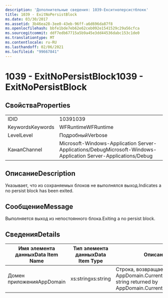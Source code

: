 ```yaml
---
description: 'Дополнительные сведения: 1039-Екситноперсистблокк'
title: 1039 - ExitNoPersistBlock
ms.date: 03/30/2017
ms.assetid: 3b46ea28-3ee0-43eb-96ff-a6d696da87f8
ms.openlocfilehash: bbfe1bde7eb62e62ceb092e1541529c29a56cfca
ms.sourcegitcommit: ddf7edb67715a5b9a45e3dd44536dabc153c1de0
ms.translationtype: MT
ms.contentlocale: ru-RU
ms.lasthandoff: 02/06/2021
ms.locfileid: "99667841"
---
```

# <a name="1039---exitnopersistblock"></a><span data-ttu-id="8875b-103">1039 - ExitNoPersistBlock</span><span class="sxs-lookup"><span data-stu-id="8875b-103">1039 - ExitNoPersistBlock</span></span>

## <a name="properties"></a><span data-ttu-id="8875b-104">Свойства</span><span class="sxs-lookup"><span data-stu-id="8875b-104">Properties</span></span>  
  
|||  
|-|-|  
|<span data-ttu-id="8875b-105">ID</span><span class="sxs-lookup"><span data-stu-id="8875b-105">ID</span></span>|<span data-ttu-id="8875b-106">1039</span><span class="sxs-lookup"><span data-stu-id="8875b-106">1039</span></span>|  
|<span data-ttu-id="8875b-107">Keywords</span><span class="sxs-lookup"><span data-stu-id="8875b-107">Keywords</span></span>|<span data-ttu-id="8875b-108">WFRuntime</span><span class="sxs-lookup"><span data-stu-id="8875b-108">WFRuntime</span></span>|  
|<span data-ttu-id="8875b-109">Level</span><span class="sxs-lookup"><span data-stu-id="8875b-109">Level</span></span>|<span data-ttu-id="8875b-110">Подробный</span><span class="sxs-lookup"><span data-stu-id="8875b-110">Verbose</span></span>|  
|<span data-ttu-id="8875b-111">Канал</span><span class="sxs-lookup"><span data-stu-id="8875b-111">Channel</span></span>|<span data-ttu-id="8875b-112">Microsoft-Windows-Application Server-Applications/Debug</span><span class="sxs-lookup"><span data-stu-id="8875b-112">Microsoft-Windows-Application Server-Applications/Debug</span></span>|  
  
## <a name="description"></a><span data-ttu-id="8875b-113">Описание</span><span class="sxs-lookup"><span data-stu-id="8875b-113">Description</span></span>  

 <span data-ttu-id="8875b-114">Указывает, что из сохраняемых блоков не выполнялся выход.</span><span class="sxs-lookup"><span data-stu-id="8875b-114">Indicates a no persist block has been exited.</span></span>  
  
## <a name="message"></a><span data-ttu-id="8875b-115">Сообщение</span><span class="sxs-lookup"><span data-stu-id="8875b-115">Message</span></span>  

 <span data-ttu-id="8875b-116">Выполняется выход из непостоянного блока.</span><span class="sxs-lookup"><span data-stu-id="8875b-116">Exiting a no persist block.</span></span>  
  
## <a name="details"></a><span data-ttu-id="8875b-117">Сведения</span><span class="sxs-lookup"><span data-stu-id="8875b-117">Details</span></span>  
  
|<span data-ttu-id="8875b-118">Имя элемента данных</span><span class="sxs-lookup"><span data-stu-id="8875b-118">Data Item Name</span></span>|<span data-ttu-id="8875b-119">Тип элемента данных</span><span class="sxs-lookup"><span data-stu-id="8875b-119">Data Item Type</span></span>|<span data-ttu-id="8875b-120">Описание</span><span class="sxs-lookup"><span data-stu-id="8875b-120">Description</span></span>|  
|--------------------|--------------------|-----------------|  
|<span data-ttu-id="8875b-121">Домен приложения</span><span class="sxs-lookup"><span data-stu-id="8875b-121">AppDomain</span></span>|<span data-ttu-id="8875b-122">xs:string</span><span class="sxs-lookup"><span data-stu-id="8875b-122">xs:string</span></span>|<span data-ttu-id="8875b-123">Строка, возвращаемая AppDomain.CurrentDomain.FriendlyName.</span><span class="sxs-lookup"><span data-stu-id="8875b-123">The string returned by AppDomain.CurrentDomain.FriendlyName.</span></span>|
